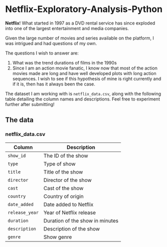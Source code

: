 # Netflix-Exploratory-Analysis-Python
**Netflix**! What started in 1997 as a DVD rental service has since exploded into one of the largest entertainment and media companies.

Given the large number of movies and series available on the platform, I was intrigued and had questions of my own. 

The questions I wish to answer are:
1. What was the trend durations of films in the 1990s
2. Since I am an action movie fanatic, I know now that most of the action movies made are long and have well developed plots with long action sequences. I wish to see if this hypothesis of mine is right currently and if it is, then has it always been the case. 

The dataset I am working with is `netflix_data.csv`, along with the following table detailing the column names and descriptions. Feel free to experiment further after submitting!

## The data
### **netflix_data.csv**
| Column | Description |
|--------|-------------|
| `show_id` | The ID of the show |
| `type` | Type of show |
| `title` | Title of the show |
| `director` | Director of the show |
| `cast` | Cast of the show |
| `country` | Country of origin |
| `date_added` | Date added to Netflix |
| `release_year` | Year of Netflix release |
| `duration` | Duration of the show in minutes |
| `description` | Description of the show |
| `genre` | Show genre |
